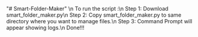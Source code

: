 "# Smart-Folder-Maker" \n
To run the script :\n
Step 1: Download smart_folder_maker.py\n
Step 2: Copy smart_folder_maker.py to same directory where you want to manage files.\n
Step 3: Command Prompt will appear showing logs.\n
Done!!!